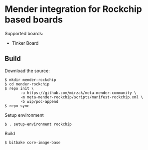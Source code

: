 # Mender integration for Rockchip based boards

Supported boards:

- Tinker Board

## Build

Download the source:

    $ mkdir mender-rockchip
    $ cd mender-rockchip
    $ repo init \
           -u https://github.com/mirzak/meta-mender-community \
           -m meta-mender-rockchip/scripts/manifest-rockchip.xml \
           -b wip/poc-append
    $ repo sync

Setup environment

    $ . setup-environment rockchip

Build

    $ bitbake core-image-base
